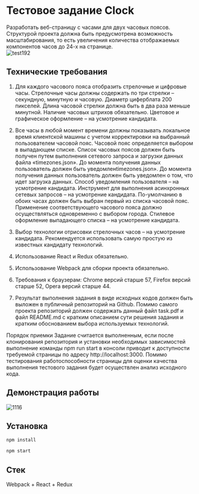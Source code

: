 # Тестовое задание Clock 
Разработать веб-страницу с часами для двух часовых поясов. Структурой проекта
должна быть предусмотрена возможность масштабирования, то есть увеличения количества
отображаемых компонентов часов до 24-х на странице.<br>
![test192](https://github.com/user-attachments/assets/5de5e150-604b-4d05-899f-2085f01c5ab9)<br>

## Технические требования<br>
1. Для каждого часового пояса отобразить стрелочные и цифровые часы. Стрелочные
часы должны содержать по три стрелки – секундную, минутную и часовую. Диаметр
циферблата 200 пикселей. Длина часовой стрелки должна быть в два раза меньше
минутной. Наличие часовых штрихов обязательно. Цветовое и графическое
оформление – на усмотрение кандидата.
3. Все часы в любой момент времени должны показывать локальное время клиентской
машины с учетом корректировки на выбранный пользователем часовой пояс. Часовой
пояс определяется выбором в выпадающем списке. Список часовых поясов должен
быть получен путем выполнения сетевого запроса и загрузки данных файла
«timezones.json». До момента получения данных пользователь должен быть уведомленtimezones.json». До момента получения данных пользователь должен быть уведомлен
о том, что идет загрузка данных. Способ уведомления пользователя – на усмотрение
кандидата. Инструмент для выполнения асинхронных сетевых запросов – на
усмотрение кандидата. По-умолчанию в обоих часах должен быть выбран первый из
списка часовой пояс. Применение соответствующего часового пояса должно
осуществляться одновременно с выбором города. Стилевое оформление выпадающего
списка – на усмотрение кандидата.
4. Выбор технологии отрисовки стрелочных часов – на усмотрение кандидата.
Рекомендуется использовать самую простую из известных кандидату технологий.
5. Использование React и Redux обязательно.
6. Использование Webpack для сборки проекта обязательно.
7. Требования к браузерам: Chrome версий старше 57, Firefox версий старше 52, Opera
версий старше 44.

8. Результат выполнения задания в виде исходных кодов должен быть выложен в
публичный репозиторий на Github. Помимо самого проекта репозиторий должен
содержать данный файл task.pdf и файл README.md с кратким описанием сути
решения задания и кратким обоснованием выбора используемых технологий.

Порядок приемки
Задание считается выполненным, если после клонирования репозитория и установки
необходимых зависимостей выполнение команды npm run start в консоли приводит к
доступности требуемой страницы по адресу http://localhost:3000. Помимо
тестирования работоспособности страницы для оценки качества выполнения
тестового задания будет осуществлен анализ исходного кода.

## Демонстрация работы
![1116](https://github.com/user-attachments/assets/48c0b252-2134-496b-934c-05f66dce6a8f)<br>

## Установка
```javascript
npm install
```
```javascript
npm start
```

## Стек
Webpack + React + Redux
